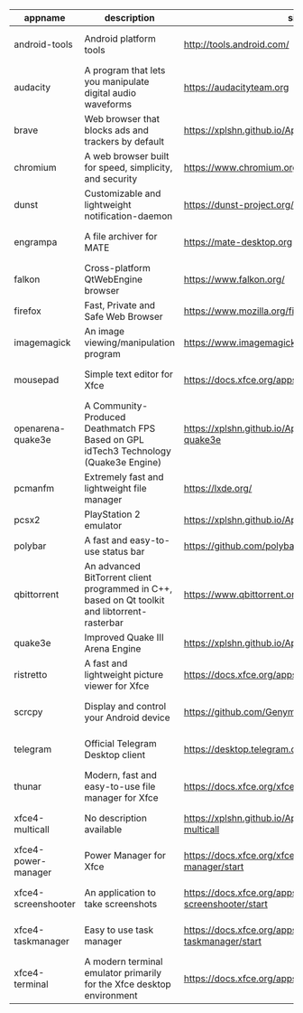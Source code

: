 | appname | description | site | download | version |
| ------- | ----------- | ---- | -------- | ------- |
| android-tools | Android platform tools | http://tools.android.com/ | https://github.com/xplshn/AppBundleHUB/releases/download/v97-20250601072543/android-tools-01_06_2025-xplshn.dwfs.AppBundle | v97-20250601072543 |
| audacity | A program that lets you manipulate digital audio waveforms | https://audacityteam.org | https://github.com/xplshn/AppBundleHUB/releases/download/v97-20250601072543/audacity-01_06_2025-xplshn.dwfs.AppBundle | v97-20250601072543 |
| brave | Web browser that blocks ads and trackers by default | https://xplshn.github.io/AppBundleHUB#brave | https://github.com/xplshn/AppBundleHUB/releases/download/v97-20250601072543/brave-01_06_2025-xplshn.dwfs.AppBundle | v97-20250601072543 |
| chromium | A web browser built for speed, simplicity, and security | https://www.chromium.org/Home | https://github.com/xplshn/AppBundleHUB/releases/download/v97-20250601072543/chromium-01_06_2025-xplshn.dwfs.AppBundle | v97-20250601072543 |
| dunst | Customizable and lightweight notification-daemon | https://dunst-project.org/ | https://github.com/xplshn/AppBundleHUB/releases/download/v97-20250601072543/dunst-01_06_2025-xplshn.dwfs.AppBundle | v97-20250601072543 |
| engrampa | A file archiver for MATE | https://mate-desktop.org | https://github.com/xplshn/AppBundleHUB/releases/download/v97-20250601072543/engrampa-01_06_2025-xplshn.dwfs.AppBundle | v97-20250601072543 |
| falkon | Cross-platform QtWebEngine browser | https://www.falkon.org/ | https://github.com/xplshn/AppBundleHUB/releases/download/v97-20250601072543/falkon-01_06_2025-xplshn.dwfs.AppBundle | v97-20250601072543 |
| firefox | Fast, Private and Safe Web Browser | https://www.mozilla.org/firefox/ | https://github.com/xplshn/AppBundleHUB/releases/download/v97-20250601072543/firefox-01_06_2025-xplshn.dwfs.AppBundle | v97-20250601072543 |
| imagemagick | An image viewing/manipulation program | https://www.imagemagick.org/ | https://github.com/xplshn/AppBundleHUB/releases/download/v97-20250601072543/imageMagick-01_06_2025-xplshn.dwfs.AppBundle | v97-20250601072543 |
| mousepad | Simple text editor for Xfce | https://docs.xfce.org/apps/mousepad/start | https://github.com/xplshn/AppBundleHUB/releases/download/v97-20250601072543/mousepad-01_06_2025-xplshn.dwfs.AppBundle | v97-20250601072543 |
| openarena-quake3e | A Community-Produced Deathmatch FPS Based on GPL idTech3 Technology (Quake3e Engine) | https://xplshn.github.io/AppBundleHUB#openarena-quake3e | https://github.com/xplshn/AppBundleHUB/releases/download/v97-20250601072543/openarena-quake3e.dwfs.AppBundle | v97-20250601072543 |
| pcmanfm | Extremely fast and lightweight file manager | https://lxde.org/ | https://github.com/xplshn/AppBundleHUB/releases/download/v97-20250601072543/pcmanfm-01_06_2025-xplshn.dwfs.AppBundle | v97-20250601072543 |
| pcsx2 | PlayStation 2 emulator | https://xplshn.github.io/AppBundleHUB#pcsx2 | https://github.com/xplshn/AppBundleHUB/releases/download/v97-20250601072543/pcsx2-01_06_2025-xplshn.dwfs.AppBundle | v97-20250601072543 |
| polybar | A fast and easy-to-use status bar | https://github.com/polybar/polybar | https://github.com/xplshn/AppBundleHUB/releases/download/v97-20250601072543/polybar-01_06_2025-xplshn.dwfs.AppBundle | v97-20250601072543 |
| qbittorrent | An advanced BitTorrent client programmed in C++, based on Qt toolkit and libtorrent-rasterbar | https://www.qbittorrent.org | https://github.com/xplshn/AppBundleHUB/releases/download/v97-20250601072543/qbittorrent-01_06_2025-xplshn.dwfs.AppBundle | v97-20250601072543 |
| quake3e | Improved Quake III Arena Engine | https://xplshn.github.io/AppBundleHUB#quake3e | https://github.com/xplshn/AppBundleHUB/releases/download/v97-20250601072543/quake3e.dwfs.AppBundle | v97-20250601072543 |
| ristretto | A fast and lightweight picture viewer for Xfce | https://docs.xfce.org/apps/ristretto/start | https://github.com/xplshn/AppBundleHUB/releases/download/v97-20250601072543/ristretto-01_06_2025-xplshn.dwfs.AppBundle | v97-20250601072543 |
| scrcpy | Display and control your Android device | https://github.com/Genymobile/scrcpy | https://github.com/xplshn/AppBundleHUB/releases/download/v97-20250601072543/scrcpy-01_06_2025-xplshn.AppDir.dwfs.AppBundle | v97-20250601072543 |
| telegram | Official Telegram Desktop client | https://desktop.telegram.org/ | https://github.com/xplshn/AppBundleHUB/releases/download/v97-20250601072543/telegram-01_06_2025-xplshn.dwfs.AppBundle | v97-20250601072543 |
| thunar | Modern, fast and easy-to-use file manager for Xfce | https://docs.xfce.org/xfce/thunar/start | https://github.com/xplshn/AppBundleHUB/releases/download/v97-20250601072543/thunar-01_06_2025-xplshn.dwfs.AppBundle | v97-20250601072543 |
| xfce4-multicall | No description available | https://xplshn.github.io/AppBundleHUB#xfce4-multicall | https://github.com/xplshn/AppBundleHUB/releases/download/v97-20250601072543/xfce4-multicall-01_06_2025-xplshn.AppDir.dwfs.AppBundle | v97-20250601072543 |
| xfce4-power-manager | Power Manager for Xfce | https://docs.xfce.org/xfce/xfce4-power-manager/start | https://github.com/xplshn/AppBundleHUB/releases/download/v97-20250601072543/xfce4-power-manager-01_06_2025-xplshn.dwfs.AppBundle | v97-20250601072543 |
| xfce4-screenshooter | An application to take screenshots | https://docs.xfce.org/apps/xfce4-screenshooter/start | https://github.com/xplshn/AppBundleHUB/releases/download/v97-20250601072543/xfce4-screenshooter-01_06_2025-xplshn.dwfs.AppBundle | v97-20250601072543 |
| xfce4-taskmanager | Easy to use task manager | https://docs.xfce.org/apps/xfce4-taskmanager/start | https://github.com/xplshn/AppBundleHUB/releases/download/v97-20250601072543/xfce4-taskmanager-01_06_2025-xplshn.dwfs.AppBundle | v97-20250601072543 |
| xfce4-terminal | A modern terminal emulator primarily for the Xfce desktop environment | https://docs.xfce.org/apps/terminal/start | https://github.com/xplshn/AppBundleHUB/releases/download/v97-20250601072543/xfce4-terminal-01_06_2025-xplshn.dwfs.AppBundle | v97-20250601072543 |
